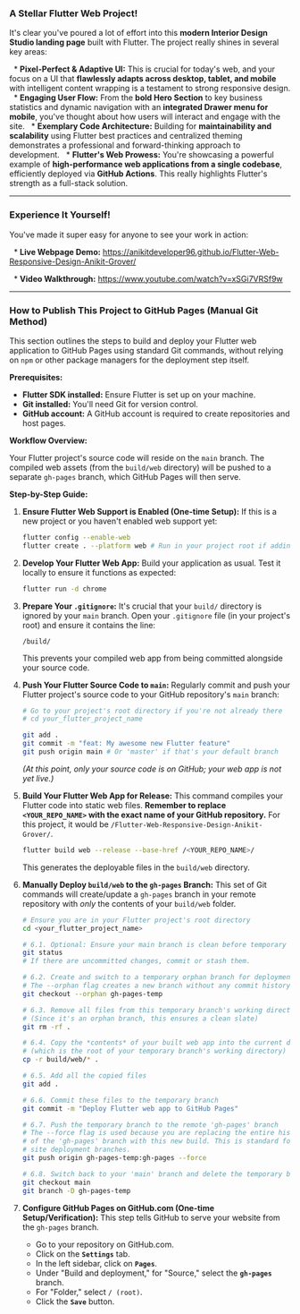 ### **A Stellar Flutter Web Project\!**

It's clear you've poured a lot of effort into this **modern Interior Design Studio landing page** built with Flutter. The project really shines in several key areas:

  \* **Pixel-Perfect & Adaptive UI:** This is crucial for today's web, and your focus on a UI that **flawlessly adapts across desktop, tablet, and mobile** with intelligent content wrapping is a testament to strong responsive design.
  \* **Engaging User Flow:** From the **bold Hero Section** to key business statistics and dynamic navigation with an **integrated Drawer menu for mobile**, you've thought about how users will interact and engage with the site.
  \* **Exemplary Code Architecture:** Building for **maintainability and scalability** using Flutter best practices and centralized theming demonstrates a professional and forward-thinking approach to development.
  \* **Flutter's Web Prowess:** You're showcasing a powerful example of **high-performance web applications from a single codebase**, efficiently deployed via **GitHub Actions**. This really highlights Flutter's strength as a full-stack solution.

-----

### **Experience It Yourself\!**

You've made it super easy for anyone to see your work in action:

  \* **Live Webpage Demo:** https://anikitdeveloper96.github.io/Flutter-Web-Responsive-Design-Anikit-Grover/

  \* **Video Walkthrough:** https://www.youtube.com/watch?v=xSGi7VRSf9w

-----

### **How to Publish This Project to GitHub Pages (Manual Git Method)**

This section outlines the steps to build and deploy your Flutter web application to GitHub Pages using standard Git commands, without relying on `npm` or other package managers for the deployment step itself.

**Prerequisites:**

  * **Flutter SDK installed:** Ensure Flutter is set up on your machine.
  * **Git installed:** You'll need Git for version control.
  * **GitHub account:** A GitHub account is required to create repositories and host pages.

**Workflow Overview:**

Your Flutter project's source code will reside on the `main` branch. The compiled web assets (from the `build/web` directory) will be pushed to a separate `gh-pages` branch, which GitHub Pages will then serve.

**Step-by-Step Guide:**

1.  **Ensure Flutter Web Support is Enabled (One-time Setup):**
    If this is a new project or you haven't enabled web support yet:

    ```bash
    flutter config --enable-web
    flutter create . --platform web # Run in your project root if adding web to existing project
    ```

2.  **Develop Your Flutter Web App:**
    Build your application as usual. Test it locally to ensure it functions as expected:

    ```bash
    flutter run -d chrome
    ```

3.  **Prepare Your `.gitignore`:**
    It's crucial that your `build/` directory is ignored by your `main` branch. Open your `.gitignore` file (in your project's root) and ensure it contains the line:

    ```
    /build/
    ```

    This prevents your compiled web app from being committed alongside your source code.

4.  **Push Your Flutter Source Code to `main`:**
    Regularly commit and push your Flutter project's source code to your GitHub repository's `main` branch:

    ```bash
    # Go to your project's root directory if you're not already there
    # cd your_flutter_project_name

    git add .
    git commit -m "feat: My awesome new Flutter feature"
    git push origin main # Or 'master' if that's your default branch
    ```

    *(At this point, only your source code is on GitHub; your web app is not yet live.)*

5.  **Build Your Flutter Web App for Release:**
    This command compiles your Flutter code into static web files. **Remember to replace `<YOUR_REPO_NAME>` with the exact name of your GitHub repository.** For this project, it would be `/Flutter-Web-Responsive-Design-Anikit-Grover/`.

    ```bash
    flutter build web --release --base-href /<YOUR_REPO_NAME>/
    ```

    This generates the deployable files in the `build/web` directory.

6.  **Manually Deploy `build/web` to the `gh-pages` Branch:**
    This set of Git commands will create/update a `gh-pages` branch in your remote repository with *only* the contents of your `build/web` folder.

    ```bash
    # Ensure you are in your Flutter project's root directory
    cd <your_flutter_project_name>

    # 6.1. Optional: Ensure your main branch is clean before temporary operations
    git status
    # If there are uncommitted changes, commit or stash them.

    # 6.2. Create and switch to a temporary orphan branch for deployment
    # The --orphan flag creates a new branch without any commit history.
    git checkout --orphan gh-pages-temp

    # 6.3. Remove all files from this temporary branch's working directory
    # (Since it's an orphan branch, this ensures a clean slate)
    git rm -rf .

    # 6.4. Copy the *contents* of your built web app into the current directory
    # (which is the root of your temporary branch's working directory)
    cp -r build/web/* .

    # 6.5. Add all the copied files
    git add .

    # 6.6. Commit these files to the temporary branch
    git commit -m "Deploy Flutter web app to GitHub Pages"

    # 6.7. Push the temporary branch to the remote 'gh-pages' branch
    # The --force flag is used because you are replacing the entire history
    # of the 'gh-pages' branch with this new build. This is standard for static
    # site deployment branches.
    git push origin gh-pages-temp:gh-pages --force

    # 6.8. Switch back to your 'main' branch and delete the temporary branch
    git checkout main
    git branch -D gh-pages-temp
    ```

7.  **Configure GitHub Pages on GitHub.com (One-time Setup/Verification):**
    This step tells GitHub to serve your website from the `gh-pages` branch.

      * Go to your repository on GitHub.com.
      * Click on the **`Settings`** tab.
      * In the left sidebar, click on **`Pages`**.
      * Under "Build and deployment," for "Source," select the **`gh-pages`** branch.
      * For "Folder," select `/ (root)`.
      * Click the **`Save`** button.
